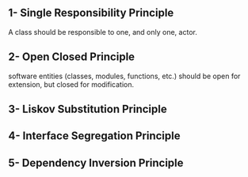 ## 1- Single Responsibility Principle
A class should be responsible to one, and only one, actor.

## 2- Open Closed Principle
software entities (classes, modules, functions, etc.) should be open for extension, but closed for modification.

## 3- Liskov Substitution Principle
## 4- Interface Segregation Principle
## 5- Dependency Inversion Principle